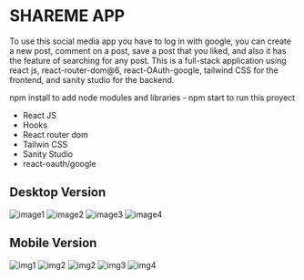 # SHAREME APP

To use this social media app you have to log in with google, you can create a new post, comment on a post, save a post that you liked, and also it has the feature of searching for any post. This is a full-stack application using react js, react-router-dom@6, react-OAuth-google, tailwind CSS for the frontend, and sanity studio for the backend.

npm install to add node modules and libraries - npm start to run this proyect

- React JS
- Hooks
- React router dom
- Tailwin CSS
- Sanity Studio
- react-oauth/google

## Desktop Version

![image1](src/assets/desk1.jpg)
![image2](src/assets/desk2.jpg)
![image3](src/assets/desk4.jpg)
![image4](src/assets/desk5.jpg)

## Mobile Version

![img1](src/assets/mobile1.jpg)
![img2](src/assets/mobile2.jpg)
![img2](src/assets/mobile3.jpg)
![img3](src/assets/mobile4.jpg)
![img4](src/assets/mobile5.jpg)
